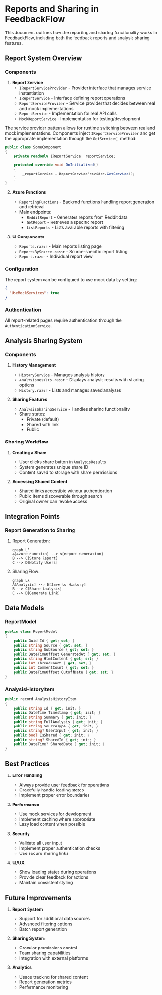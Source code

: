 # Reports and Sharing in FeedbackFlow

This document outlines how the reporting and sharing functionality works in FeedbackFlow, including both the feedback reports and analysis sharing features.

## Report System Overview

### Components

1. **Report Service**
   - `IReportServiceProvider` - Provider interface that manages service instantiation
   - `IReportService` - Interface defining report operations
   - `ReportServiceProvider` - Service provider that decides between real and mock implementations
   - `ReportService` - Implementation for real API calls
   - `MockReportService` - Implementation for testing/development

The service provider pattern allows for runtime switching between real and mock implementations. Components inject `IReportServiceProvider` and get the appropriate implementation through the `GetService()` method:

```csharp
public class SomeComponent
{
    private readonly IReportService _reportService;

    protected override void OnInitialized()
    {
        _reportService = ReportServiceProvider.GetService();
    }
}
```

2. **Azure Functions**
   - `ReportingFunctions` - Backend functions handling report generation and retrieval
   - Main endpoints:
     - `RedditReport` - Generates reports from Reddit data
     - `GetReport` - Retrieves a specific report
     - `ListReports` - Lists available reports with filtering

3. **UI Components**
   - `Reports.razor` - Main reports listing page
   - `ReportsBySource.razor` - Source-specific report listing
   - `Report.razor` - Individual report view

### Configuration

The report system can be configured to use mock data by setting:
```json
{
  "UseMockServices": true
}
```

### Authentication

All report-related pages require authentication through the `AuthenticationService`.

## Analysis Sharing System

### Components

1. **History Management**
   - `HistoryService` - Manages analysis history
   - `AnalysisResults.razor` - Displays analysis results with sharing options
   - `History.razor` - Lists and manages saved analyses

2. **Sharing Features**
   - `AnalysisSharingService` - Handles sharing functionality
   - Share states:
     - Private (default)
     - Shared with link
     - Public

### Sharing Workflow

1. **Creating a Share**
   - User clicks share button in `AnalysisResults`
   - System generates unique share ID
   - Content saved to storage with share permissions

2. **Accessing Shared Content**
   - Shared links accessible without authentication
   - Public items discoverable through search
   - Original owner can revoke access

## Integration Points

### Report Generation to Sharing

1. Report Generation:
   ```mermaid
   graph LR
   A[Azure Function] --> B[Report Generation]
   B --> C[Store Report]
   C --> D[Notify Users]
   ```

2. Sharing Flow:
   ```mermaid
   graph LR
   A[Analysis] --> B[Save to History]
   B --> C[Share Analysis]
   C --> D[Generate Link]
   ```

## Data Models

### ReportModel
```csharp
public class ReportModel
{
    public Guid Id { get; set; }
    public string Source { get; set; }
    public string SubSource { get; set; }
    public DateTimeOffset GeneratedAt { get; set; }
    public string HtmlContent { get; set; }
    public int ThreadCount { get; set; }
    public int CommentCount { get; set; }
    public DateTimeOffset CutoffDate { get; set; }
}
```

### AnalysisHistoryItem
```csharp
public record AnalysisHistoryItem
{
    public string Id { get; init; }
    public DateTime Timestamp { get; init; }
    public string Summary { get; init; }
    public string FullAnalysis { get; init; }
    public string SourceType { get; init; }
    public string? UserInput { get; init; }
    public bool IsShared { get; init; }
    public string? SharedId { get; init; }
    public DateTime? SharedDate { get; init; }
}
```

## Best Practices

1. **Error Handling**
   - Always provide user feedback for operations
   - Gracefully handle loading states
   - Implement proper error boundaries

2. **Performance**
   - Use mock services for development
   - Implement caching where appropriate
   - Lazy load content when possible

3. **Security**
   - Validate all user input
   - Implement proper authentication checks
   - Use secure sharing links

4. **UI/UX**
   - Show loading states during operations
   - Provide clear feedback for actions
   - Maintain consistent styling

## Future Improvements

1. **Report System**
   - Support for additional data sources
   - Advanced filtering options
   - Batch report generation

2. **Sharing System**
   - Granular permissions control
   - Team sharing capabilities
   - Integration with external platforms

3. **Analytics**
   - Usage tracking for shared content
   - Report generation metrics
   - Performance monitoring
